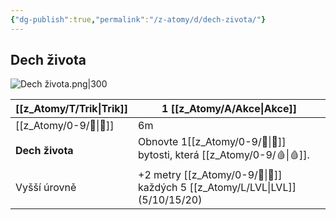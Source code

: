 ```yaml
---
{"dg-publish":true,"permalink":"/z-atomy/d/dech-zivota/"}
---
```


## Dech života
![Dech života.png|300](/img/user/z_img/Dech%20%C5%BEivota.png)

| [[z_Atomy/T/Trik\|Trik]]        | 1 [[z_Atomy/A/Akce\|Akce]]                                     |
| --------------- | ---------------------------------------------- |
| [[z_Atomy/0-9/🏹\|🏹]]          | 6m                                             |
| **Dech života** | Obnovte 1[[z_Atomy/0-9/💖\|💖]] bytosti, která [[z_Atomy/0-9/🩸\|🩸]].         |
| Vyšší úrovně    | +2 metry [[z_Atomy/0-9/🏹\|🏹]] každých 5 [[z_Atomy/L/LVL\|LVL]] (5/10/15/20) |
